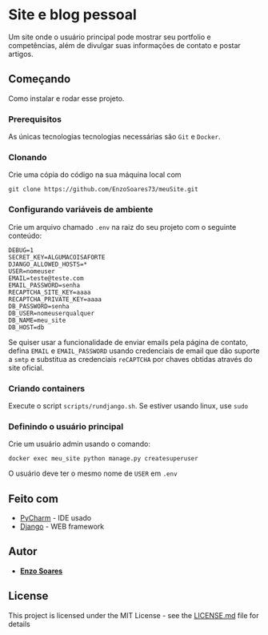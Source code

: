 # Site e blog pessoal

Um site onde o usuário principal pode mostrar seu portfolio e competências, além de divulgar suas informações de contato e postar artigos.
## Começando

Como instalar e rodar esse projeto.

### Prerequisitos

As únicas tecnologias tecnologias necessárias são `Git` e `Docker`.

### Clonando

Crie uma cópia do código na sua máquina local com

```
git clone https://github.com/EnzoSoares73/meuSite.git
```
### Configurando variáveis de ambiente

Crie um arquivo chamado `.env` na raiz do seu projeto com o seguinte conteúdo:

```
DEBUG=1
SECRET_KEY=ALGUMACOISAFORTE
DJANGO_ALLOWED_HOSTS=*
USER=nomeuser
EMAIL=teste@teste.com
EMAIL_PASSWORD=senha
RECAPTCHA_SITE_KEY=aaaa
RECAPTCHA_PRIVATE_KEY=aaaa
DB_PASSWORD=senha
DB_USER=nomeuserqualquer
DB_NAME=meu_site
DB_HOST=db
```

Se quiser usar a funcionalidade de enviar emails pela página de contato, defina `EMAIL` e `EMAIL_PASSWORD` usando credenciais de email que dão suporte a `smtp` e substitua as credenciais `reCAPTCHA` por chaves obtidas através do site oficial. 

### Criando containers

Execute o script `scripts/rundjango.sh`. Se estiver usando linux, use `sudo`

### Definindo o usuário principal

Crie um usuário admin usando o comando:

```
docker exec meu_site python manage.py createsuperuser
```

O usuário deve ter o mesmo nome de `USER` em `.env`

## Feito com

* [PyCharm](https://www.jetbrains.com/pycharm/) - IDE usado
* [Django](https://www.djangoproject.com/) - WEB framework

## Autor

* **[Enzo Soares](https://github.com/EnzoSoares73)** 

## License

This project is licensed under the MIT License - see the [LICENSE.md](LICENSE) file for details